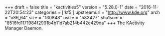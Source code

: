 +++
draft = false
title = "kactivities5"
version = "5.28.0-1"
date = "2016-11-22T20:54:23"
categories = ['kf5']
upstreamurl = "http://www.kde.org"
arch = "x86_64"
size = "130848"
usize = "583427"
sha1sum = "8516fd1171984f2991b4b11d7ab214b442e429da"
+++
The KActivity Manager Daemon.